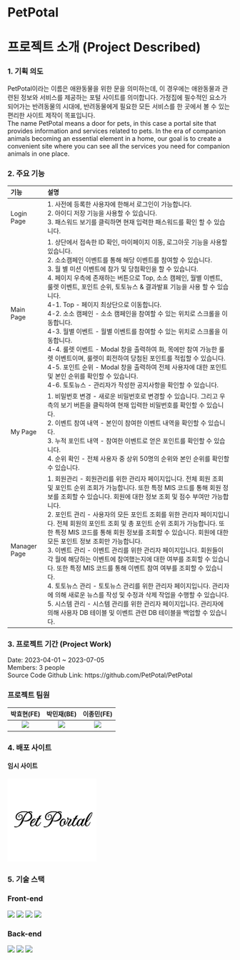 <h1> PetPotal </h1>

<h1> 프로젝트 소개 (Project Described) </h1>
<h3> 1. 기획 의도 </h3>
PetPotal이라는 이름은 애완동물을 위한 문을 의미하는데, 이 경우에는 애완동물과 관련된 정보와 서비스를 제공하는 포털 사이트를 의미합니다.
가정집에 필수적인 요소가 되어가는 반려동물의 시대에,
반려동물에게 필요한 모든 서비스를 한 곳에서 볼 수 있는 편리한 사이트 제작이 목표입니다.
<br />
The name PetPotal means a door for pets, in this case a portal site that provides information and services related to pets.
In the era of companion animals becoming an essential element in a home, our goal is to create a convenient site where you can see all the services you need for companion animals in one place.

<h3> 2. 주요 기능 </h3>

|기능| 설명|
|:---|:---|
|Login Page|1. 사전에 등록한 사용자에 한해서 로그인이 가능합니다.<br>2. 아이디 저장 기능을 사용할 수 있습니다.<br>3. 패스워드 보기를 클릭하면 현재 입력한 패스워드를 확인 할 수 있습니다.|
|Main Page|1. 상단에서 접속한 ID 확인, 마이페이지 이동, 로그아웃 기능을 사용할 있습니다.<br>2. 소소캠페인 이벤트를 통해 해당 이벤트를 참여할 수 있습니다.<br>3. 월 별 미션 이벤트에 참가 및 당첨확인을 할 수 있습니다.<br>4. 페이지 우측에 존재하는 버튼으로 Top, 소소 캠페인, 월별 이벤트, 룰렛 이벤트, 포인트 순위, 토토뉴스 & 결과발표 기능을 사용 할 수 있습니다.<br>4-1. Top - 페이지 최상단으로 이동합니다.<br>4-2. 소소 캠페인 - 소소 캠페인을 참여할 수 있는 위치로 스크롤을 이동합니다.<br>4-3. 월별 이벤트 - 월별 이벤트를 참여할 수 있는 위치로 스크롤을 이동합니다.<br>4-4. 룰렛 이벤트 - Modal 창을 출력하여 화, 목에만 참여 가능한 룰렛 이벤트이며, 룰렛이 회전하여 당첨된 포인트를 적립할 수 있습니다.<br>4-5. 포인트 순위 - Modal 창을 출력하여 전체 사용자에 대한 포인트 및 본인 순위를 확인할 수 있습니다.<br>4-6. 토토뉴스 - 관리자가 작성한 공지사항을 확인할 수 있습니다.|
|My Page|1. 비밀번호 변경 - 새로운 비밀번호로 변경할 수 있습니다. 그리고 우측의 보기 버튼을 클릭하여 현재 입력한 비밀번호를 확인할 수 있습니다.<br>2. 이벤트 참여 내역 - 본인이 참여한 이벤트 내역을 확인할 수 있습니다.<br>3. 누적 포인트 내역 - 참여한 이벤트로 얻은 포인트를 확인할 수 있습니다.<br>4. 순위 확인 - 전체 사용자 중 상위 50명의 순위와 본인 순위를 확인할 수 있습니다.|
|Manager Page|1. 회원관리 - 회원관리를 위한 관리자 페이지입니다. 전체 회원 조회 및 포인트 순위 조회가 가능합니다. 또한 특정 MIS 코드를 통해 회원 정보를 조회할 수 있습니다. 회원에 대한 정보 조회 및 점수 부여만 가능합니다.<br>2. 포인트 관리 - 사용자의 모든 포인트 조회를 위한 관리자 페이지입니다. 전체 회원의 포인트 조회 및 총 포인트 순위 조회가 가능합니다. 또한 특정 MIS 코드를 통해 회원 정보를 조회할 수 있습니다. 회원에 대한 모든 포인트 정보 조회만 가능합니다.<br>3. 이벤트 관리 - 이벤트 관리를 위한 관리자 페이지입니다. 회원들이 각 월에 해당하는 이벤트에 참여했는지에 대한 여부를 조회할 수 있습니다. 또한 특정 MIS 코드를 통해 이벤트 참여 여부를 조회할 수 있습니다.<br>4. 토토뉴스 관리 - 토토뉴스 관리를 위한 관리자 페이지입니다. 관리자에 의해 새로운 뉴스를 작성 및 수정과 삭제 작업을 수행할 수 있습니다.<br>5. 시스템 관리 - 시스템 관리를 위한 관리자 페이지입니다. 관리자에 의해 사용자 DB 테이블 및 이벤트 관련 DB 테이블을 백업할 수 있습니다.|

<h3> 3. 프로젝트 기간 (Project Work) </h3>
Date: 2023-04-01 ~ 2023-07-05<br />
Members: 3 people<br />
Source Code Github Link: https://github.com/PetPotal/PetPotal

<h3> 프로젝트 팀원 </h3>

|박효현(FE)|박민재(BE)|이종민(FE)|
|:---:|:---:|:---:|
|<img src="https://avatars.githubusercontent.com/u/116782344?v=4" width="100" >|<img src="https://avatars.githubusercontent.com/u/20450971?v=4" width="100" >|<img src="https://avatars.githubusercontent.com/u/57649713?v=4" width="100" >|<a href="https://github.com/doch2130"><img src="https://img.shields.io/badge/GitHub-181717?style=plastic&logo=GitHub&logoColor=white"/></a>|<a href="https://github.com/Gruzam0615"><img src="https://img.shields.io/badge/GitHub-181717?style=plastic&logo=GitHub&logoColor=white"/></a>|<a href="https://github.com/tux31337"><img src="https://img.shields.io/badge/GitHub-181717?style=plastic&logo=GitHub&logoColor=white"/></a>| 

<h3> 4. 배포 사이트 </h3>
<h4> 임시 사이트 </h4>
<a href="http://101.101.210.118:6300/"><img src="/frontend/src/assets/icon/Logo.png" style="width: 200px;" alt='임시' /></a>

<h3> 5. 기술 스택 </h3>
<h3> Front-end </h3>
<div>
<img src="https://img.shields.io/badge/-React-blue"/>
<img src="https://img.shields.io/badge/-Recoil-turquoise"/>
<img src="https://img.shields.io/badge/-TanStack Query-red"/>
<img src="https://img.shields.io/badge/-TypeScript-blue"/>
</div>

<h3> Back-end </h3>

<div>
<img src="https://img.shields.io/badge/Node.js-339933?style=plastic&logo=Node.js&logoColor=white"/>
<img src="https://img.shields.io/badge/-MySQL-blue"/>
<img src="https://img.shields.io/badge/-Redis-red"/>
</div>
